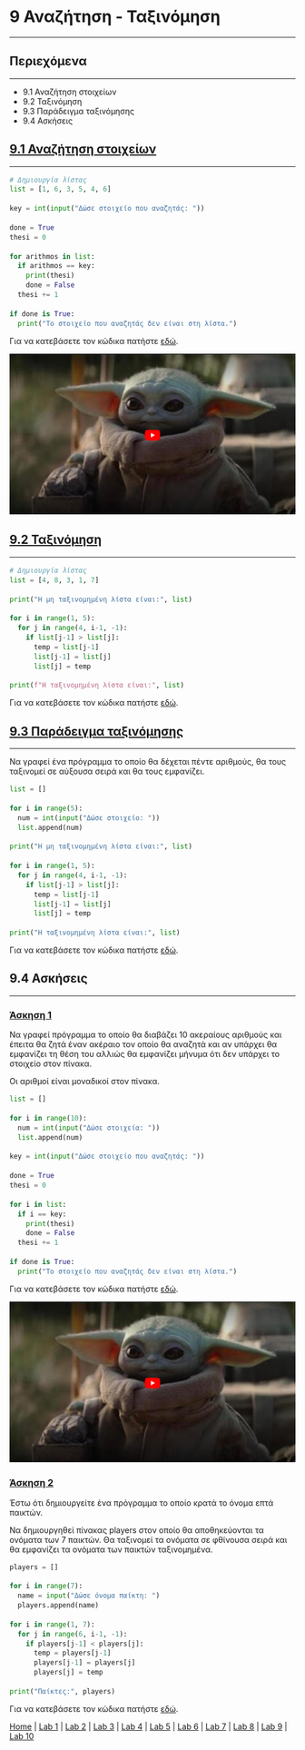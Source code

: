 # 9 Αναζήτηση - Ταξινόμηση

---

## Περιεχόμενα

---

- 9.1 Αναζήτηση στοιχείων
- 9.2 Ταξινόμηση
- 9.3 Παράδειγμα ταξινόμησης
- 9.4 Ασκήσεις

## [9.1 Αναζήτηση στοιχείων](source/lab_09/lab_09_example_1.py)

---

```python
# Δημιουργία λίστας
list = [1, 6, 3, 5, 4, 6]

key = int(input("Δώσε στοιχείο που αναζητάς: "))

done = True
thesi = 0

for arithmos in list:
  if arithmos == key:
    print(thesi)
    done = False
  thesi += 1

if done is True:
  print("Το στοιχείο που αναζητάς δεν είναι στη λίστα.")
```

Για να κατεβάσετε τον κώδικα πατήστε [εδώ](source/lab_09/lab_09_example_1.py).

[![Video 1](../images/Video_1.PNG)](https://www.youtube.com/watch?v=wPpjbmPlCIk&list=PLlRCU8UBnRzRipr_LhWiF3YCoEkHUleLK&index=13)

## [9.2 Ταξινόμηση](source/lab_09/lab_09_example_2.py)

---

```python
# Δημιουργία λίστας
list = [4, 8, 3, 1, 7]

print("H μη ταξινομημένη λίστα είναι:", list)

for i in range(1, 5):
  for j in range(4, i-1, -1):
    if list[j-1] > list[j]:
      temp = list[j-1]
      list[j-1] = list[j]
      list[j] = temp

print(f"H ταξινομημένη λίστα είναι:", list)
```

Για να κατεβάσετε τον κώδικα πατήστε [εδώ](source/lab_09/lab_09_example_2.py).

## [9.3 Παράδειγμα ταξινόμησης](source/lab_09/lab_09_example_3.py)

---

Να γραφεί ένα πρόγραμμα το οποίο θα δέχεται πέντε αριθμούς, θα τους ταξινομεί σε αύξουσα σειρά και θα τους εμφανίζει.

```python
list = []

for i in range(5):
  num = int(input("Δώσε στοιχείο: "))
  list.append(num)

print("H μη ταξινομημένη λίστα είναι:", list)

for i in range(1, 5):
  for j in range(4, i-1, -1):
    if list[j-1] > list[j]:
      temp = list[j-1]
      list[j-1] = list[j]
      list[j] = temp

print("H ταξινομημένη λίστα είναι:", list)
```

Για να κατεβάσετε τον κώδικα πατήστε [εδώ](source/lab_09/lab_09_example_3.py).

## 9.4 Ασκήσεις

---

### [Άσκηση 1](source/lab_09/lab_09_exercise_1.py)

Να γραφεί πρόγραμμα το οποίο θα διαβάζει 10 ακεραίους αριθμούς και έπειτα θα ζητά έναν ακέραιο τον οποίο θα αναζητά και αν υπάρχει θα εμφανίζει τη θέση του αλλιώς θα εμφανίζει μήνυμα ότι δεν υπάρχει το στοιχείο στον πίνακα.

Οι αριθμοί είναι μοναδικοί στον πίνακα.

```python
list = []

for i in range(10):
  num = int(input("Δώσε στοιχεία: "))
  list.append(num)

key = int(input("Δώσε στοιχείο που αναζητάς: "))

done = True
thesi = 0

for i in list:
  if i == key:
    print(thesi)
    done = False
  thesi += 1

if done is True:
  print("To στοιχείο που αναζητάς δεν είναι στη λίστα.")
```

Για να κατεβάσετε τον κώδικα πατήστε [εδώ](source/lab_09/lab_09_exercise_1.py).

[![Video 1](../images/Video_1.PNG)](https://www.youtube.com/watch?v=R5txHdGj8M0&list=PLlRCU8UBnRzRipr_LhWiF3YCoEkHUleLK&index=13)

### [Άσκηση 2](source/lab_09/lab_09_exercise_2.py)

Έστω ότι δημιουργείτε ένα πρόγραμμα το οποίο κρατά το όνομα επτά παικτών.

Να δημιουργηθεί πίνακας players στον οποίο θα αποθηκεύονται τα ονόματα των 7 παικτών. Θα ταξινομεί τα ονόματα σε φθίνουσα σειρά και θα εμφανίζει τα ονόματα των παικτών ταξινομημένα.

```python
players = []

for i in range(7):
  name = input("Δώσε όνομα παίκτη: ")
  players.append(name)

for i in range(1, 7):
  for j in range(6, i-1, -1):
    if players[j-1] < players[j]:
      temp = players[j-1]
      players[j-1] = players[j]
      players[j] = temp

print("Παίκτες:", players)
```

Για να κατεβάσετε τον κώδικα πατήστε [εδώ](source/lab_09/lab_09_exercise_2.py).

[Home](../README.md) | [Lab 1](lab_01.md) | [Lab 2](lab_02.md) | [Lab 3](lab_03.md) | [Lab 4](lab_04.md) | [Lab 5](lab_05.md) | [Lab 6](lab_06.md) | [Lab 7](lab_07.md) | [Lab 8](lab_08.md) | [Lab 9](lab_09.md) | [Lab 10](lab_10.md)
